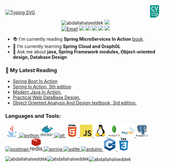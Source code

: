 <a href="https://docs.google.com/document/d/1ykn8DkJR6W1q9HnA3o8x7FJemJvY-BfD/edit?usp=sharing&ouid=109821115421257364576&rtpof=true&sd=true" target="_blank">
<img align="right" src="https://raw.githubusercontent.com/MAES-Pyramids/MAES-Pyramids/main/img%20sources/cv%20.png" alt="My CV" width="70" ></a>

[![Typing SVG](https://readme-typing-svg.demolab.com?font=Fira+Code&pause=1000&color=257FA7&width=750&lines=Hi+I+am+Abdallah+Ahmed+Alseddek;%F0%9F%92%B0+I%E2%80%99m+currently+seeking+a+Java+Developer+Opportunity;+I%E2%80%99m+currently+learning+Spring+Framework+In+Action;%F0%9F%91%AF+I%E2%80%99m+looking+to+collaborate+on+Java+Spring+projects;%F0%9F%93%AB+reach+me%3A+send+me+email+on+abdallahalseddek%40gmail.com;%E2%9A%A1+Fun+fact%3A+Keep+coding)](https://git.io/typing-svg)

<p align="center">
   <img src="https://komarev.com/ghpvc/?username=abdallahalseddek&label=Profile%20views&color=0e75b6&style=flat" alt="abdallahalseddek" />
   <a href="https://wakatime.com/@018bd29b-1c36-4262-bf7b-6a18cc8ac8cc"><img src="https://wakatime.com/badge/user/018bd29b-1c36-4262-bf7b-6a18cc8ac8cc.svg"/></a> <br>
  <a href="mailto:abdallahalseddek@gmail.com"><img alt="Email" src="https://img.shields.io/badge/abdallahalseddek@gmail.com-A23566?style=flat-square&logo=gmail"></a>
    <a href="https://www.linkedin.com/in/abdullah-alsedek"><img src="https://img.shields.io/badge/linkedin-%230177B5?style=flat&logo=linkedin&logoColor=white"/></a>
    <a href="https://t.me/abdallahalseddek"><img src="https://img.shields.io/badge/telegram-black?style=flat&logo=telegram&logoColor=white"/></a>
  <a href="https://www.facebook.com/abdallahalseddek"><img src="https://img.shields.io/badge/facebook-blue?style=flat&logo=facebook&logoColor=white"/></a>
  <a href="https://codeforces.com/profile/alseeiq"><img src="https://img.shields.io/badge/codeForces-green?style=flat&logo=codeforces&logoColor=white"/></a>
  <a href="https://www.hackerrank.com/profile/abdallahalseddek"><img src="https://img.shields.io/badge/hackerrank-blueblack?style=flat&logo=hackerrank&logoColor=white"/></a>
  </p>
  
- 📚 I'm currently reading **Spring MicroServices In Action** [book](https://www.manning.com/books/spring-microservices-in-action-second-edition).
- 🌱 I’m currently learning **Spring Cloud and GraphGL**
- 💬 Ask me about **java, Spring Framework modules, Object-oriented design, Database Design**

<h3>📕 My Latest Reading</h3>

- [Spring Boot In Action](https://www.manning.com/books/spring-boot-in-action)
- [Spring In Action, 5th edition](https://www.manning.com/books/spring-in-action-fifth-edition)
- [Modern Java In Action.](https://www.manning.com/books/modern-java-in-action)
- [Practical Web DataBase Design.](https://github.com/abdallahalseddek/Practical-Web-Database-Design)
- [Object Oriented Analysis And Design textbook, 3rd edition.](https://github.com/abdallahalseddek/Vacation-Tracking-System)

<h3 align="left">Languages and Tools:</h3>
<a href="https://www.java.com" target="_blank" rel="noreferrer"> <img src="https://raw.githubusercontent.com/devicons/devicon/master/icons/java/java-original.svg" alt="java" width="40" height="40"/> </a> <a href="https://www.python.org" target="_blank" rel="noreferrer"> <img src="https://staging.python.org/static/community_logos/python-logo-generic.svg" alt="python" width="120" height="40"/> </a><a href="https://www.docker.com/" target="_blank" rel="noreferrer"> <img src="https://raw.githubusercontent.com/devicons/devicon/master/icons/docker/docker-original-wordmark.svg" alt="docker" width="40" height="40"/> </a> <a href="https://git-scm.com/" target="_blank" rel="noreferrer"> <img src="https://www.vectorlogo.zone/logos/git-scm/git-scm-icon.svg" alt="git" width="40" height="40"/> </a> <a href="https://www.w3.org/html/" target="_blank" rel="noreferrer"> <img src="https://raw.githubusercontent.com/devicons/devicon/master/icons/html5/html5-original-wordmark.svg" alt="html5" width="40" height="40"/> </a>   <a href="https://developer.mozilla.org/en-US/docs/Web/JavaScript" target="_blank" rel="noreferrer"> <img src="https://raw.githubusercontent.com/devicons/devicon/master/icons/javascript/javascript-original.svg" alt="javascript" width="40" height="40"/> </a> <a href="https://www.linux.org/" target="_blank" rel="noreferrer"> <img src="https://raw.githubusercontent.com/devicons/devicon/master/icons/linux/linux-original.svg" alt="linux" width="40" height="40"/> </a> <a href="https://www.mongodb.com/" target="_blank" rel="noreferrer"> <img src="https://raw.githubusercontent.com/devicons/devicon/master/icons/mongodb/mongodb-original-wordmark.svg" alt="mongodb" width="40" height="40"/> </a> <a href="https://www.mysql.com/" target="_blank" rel="noreferrer"> <img src="https://raw.githubusercontent.com/devicons/devicon/master/icons/mysql/mysql-original-wordmark.svg" alt="mysql" width="40" height="40"/> </a>  <a href="https://www.postgresql.org" target="_blank" rel="noreferrer"> <img src="https://raw.githubusercontent.com/devicons/devicon/master/icons/postgresql/postgresql-original-wordmark.svg" alt="postgresql" width="40" height="40"/> </a> <a href="https://postman.com" target="_blank" rel="noreferrer"> <img src="https://www.vectorlogo.zone/logos/getpostman/getpostman-icon.svg" alt="postman" width="40" height="40"/> </a><a href="https://redis.io" target="_blank" rel="noreferrer"> <img src="https://raw.githubusercontent.com/devicons/devicon/master/icons/redis/redis-original-wordmark.svg" alt="redis" width="40" height="40"/> </a> <a href="https://spring.io/" target="_blank" rel="noreferrer"> <img src="https://www.vectorlogo.zone/logos/springio/springio-icon.svg" alt="spring" width="40" height="40"/> </a> <a href="https://www.sqlite.org/" target="_blank" rel="noreferrer"> <img src="https://www.vectorlogo.zone/logos/sqlite/sqlite-icon.svg" alt="sqlite" width="40" height="40"/> </a> <a href="https://www.arduino.cc/" target="_blank" rel="noreferrer"> <img src="https://cdn.worldvectorlogo.com/logos/arduino-1.svg" alt="arduino" width="40" height="40"/> </a>  <a href="https://www.w3schools.com/cpp/" target="_blank" rel="noreferrer"> <img src="https://raw.githubusercontent.com/devicons/devicon/master/icons/cplusplus/cplusplus-original.svg" alt="cplusplus" width="40" height="40"/> </a> <a href="https://www.w3schools.com/css/" target="_blank" rel="noreferrer"> <img src="https://raw.githubusercontent.com/devicons/devicon/master/icons/css3/css3-original-wordmark.svg" alt="css3" width="40" height="40"/> </a></p>


<img align="left" src="https://github-readme-stats.vercel.app/api?username=abdallahalseddek&show_icons=true&locale=en&hide_border=true" alt="abdallahalseddek" />
<img align="left" src="https://github-readme-stats.vercel.app/api/top-langs?username=abdallahalseddek&show_icons=true&locale=en&layout=compact&hide_border=true" alt="abdallahalseddek" />
<img align="center" src="https://github-readme-streak-stats.herokuapp.com/?user=abdallahalseddek&hide_border=true" alt="abdallahalseddek" />
